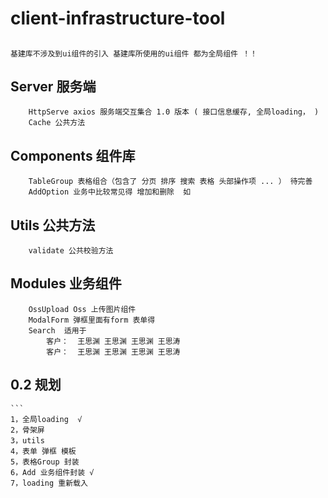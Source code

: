 # client-infrastructure-tool

## 
    基建库不涉及到ui组件的引入 基建库所使用的ui组件 都为全局组件 ！！

## Server 服务端
```
    HttpServe axios 服务端交互集合 1.0 版本 ( 接口信息缓存, 全局loading， )
    Cache 公共方法
```

## Components 组件库
```
    TableGroup 表格组合（包含了 分页 排序 搜索 表格 头部操作项 ... ） 待完善
    AddOption 业务中比较常见得 增加和删除  如  
```

## Utils 公共方法
```
    validate 公共校验方法
```
## Modules 业务组件
```
    OssUpload Oss 上传图片组件   
    ModalForm 弹框里面有form 表单得
    Search  适用于 
        客户：  王思渊 王思渊 王思渊 王思涛
        客户：  王思渊 王思渊 王思渊 王思涛
```

## 0.2 规划
    ```
    1，全局loading  √
    2，骨架屏
    3，utils 
    4，表单 弹框 模板 
    5，表格Group 封装  
    6，Add 业务组件封装 √
    7，loading 重新载入
    

